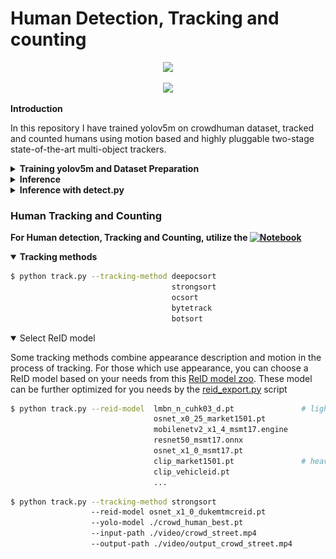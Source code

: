 # Human Detection, Tracking and counting

<div align="center">
<p float="left">
  <a href="https://youtu.be/jV6iQ9GOkj4"><img src="./video/clipped_joined_video.gif" width="800" /></a>
</p>
</div>
<div align="center">
<p float="left">

  <a href="https://youtu.be/DSO-4VsWjX8"><img src="./video/clipped_crowd_street.gif" width="800" /></a>
</p>
</div>


<summary><b>Introduction</b></summary>

In this repository I have trained yolov5m on crowdhuman dataset, tracked and counted humans using motion based and highly pluggable two-stage state-of-the-art multi-object trackers.

<details>

<summary><b>Training yolov5m and Dataset Preparation </b></summary>

The included code, which is in form of Ipython Notebook, downloads the dataset and perform processing.

### Colab Notebook

The code needed to preprocess the data and train the model is available in the following notebook.
Set the runtime to GPU and run everything.

[![Open In Colab](https://colab.research.google.com/assets/colab-badge.svg)](https://github.com/muhammad-umair-usmani/Human_Detection_Tracking_Counting/blob/main/Dataset_Preparation_Yolov5m_Training.ipynb)

<summary><b> Yolov5 Weights and checkpoint to resume training </b></summary>

The newly trained [weights](https://github.com/muhammad-umair-usmani/Human_Detection_Tracking_Counting/blob/main/yolov5/runs/train) for human detection are also available to run using the official yolov5 code found [here](https://github.com/ultralytics/yolov5)


<summary><b>Finally yolov5m is trained. Below are training metrics and performance images</b></summary>

<p float="left">
  <img src="./yolov5/runs/train/exp3/F1_curve.png" width="200" />
  <img src="./yolov5/runs/train/exp3/P_curve.png" width="200" />
  <img src="./yolov5/runs/train/exp3/PR_curve.png" width="200" />
  <img src="./yolov5/runs/train/exp3/R_curve.png" width="200" />
</p>
<p float="left">
  <img src="./yolov5/runs/train/exp3/results.png" width="800" />
</p>

<p float="left">
  <img src="./yolov5/runs/train/exp3/confusion_matrix.png" width="400" />
</p>

### labels correlogram
<p float="left">
  <img src="./yolov5/runs/train/exp3/labels_correlogram.jpg" width="400" />
  <img src="./yolov5/runs/train/exp3/labels.jpg" width="400" />
</p>

### Results
<p float="left">
  <img src="./yolov5/runs/train/exp3/val_batch1_pred.jpg" width="800" />
</p>

</details>

<details>

<summary><b>Inference</b></summary>

YOLOv5 [PyTorch Hub](https://docs.ultralytics.com/yolov5/tutorials/pytorch_hub_model_loading) inference. [Models](https://github.com/ultralytics/yolov5/tree/master/models) download automatically from the latest YOLOv5 [release](https://github.com/ultralytics/yolov5/releases).

### Find custom trained weights for only pedestrian detection [Link](https://github.com/muhammad-umair-usmani/Human_Detection_Tracking_Counting/blob/main/yolov5/run/train)

```python
import torch

# Model
model = torch.hub.load("./yolov5", 'custom', path=args.yolo_model, source='local')# or yolov5n - yolov5x6, custom

model.conf = 0.5 # confidence threshold
model.iou =  0.7 # intersection over union (IoU) threshold for NMS

# Images
img = "https://ultralytics.com/images/zidane.jpg"  # or file, Path, PIL, OpenCV, numpy, list

# Inference
results = model(img)

# Results
results.print()  # or .show(), .save(), .crop(), .pandas(), etc.
```
</details>

<details>
<summary><b>Inference with detect.py</b></summary>

`detect.py` runs inference on a variety of sources, downloading [models](https://github.com/ultralytics/yolov5/tree/master/models) automatically from the latest YOLOv5 [release](https://github.com/ultralytics/yolov5/releases) and saving results to `runs/detect`.

```bash
python detect.py --weights yolov5s.pt --source 0                               # webcam
                                               img.jpg                         # image
                                               vid.mp4                         # video
                                               screen                          # screenshot
                                               path/                           # directory
                                               list.txt                        # list of images
                                               list.streams                    # list of streams
                                               'path/*.jpg'                    # glob
                                               'https://youtu.be/LNwODJXcvt4'  # YouTube
                                               'rtsp://example.com/media.mp4'  # RTSP, RTMP, HTTP stream
```
</details>

### Human Tracking and Counting

<b>For Human detection, Tracking and Counting, utilize the [![Notebook]()](https://github.com/muhammad-umair-usmani/Human_Detection_Tracking_Counting/blob/main/human_detection_tracking_counting.ipynb)</b>

<details open>
<summary><b>Tracking methods</b></summary>

```bash
$ python track.py --tracking-method deepocsort
                                    strongsort
                                    ocsort
                                    bytetrack
                                    botsort
```
</details>

<details open>
<summary>Select ReID model</summary>

Some tracking methods combine appearance description and motion in the process of tracking. For those which use appearance, you can choose a ReID model based on your needs from this [ReID model zoo](https://kaiyangzhou.github.io/deep-person-reid/MODEL_ZOO). These model can be further optimized for you needs by the [reid_export.py](https://github.com/muhammad-umair-usmani/Human_Detection_Tracking_Counting/blob/master/boxmot/deep/reid_export.py) script

```bash
$ python track.py --reid-model  lmbn_n_cuhk03_d.pt               # lightweight
                                osnet_x0_25_market1501.pt
                                mobilenetv2_x1_4_msmt17.engine
                                resnet50_msmt17.onnx
                                osnet_x1_0_msmt17.pt
                                clip_market1501.pt               # heavy
                                clip_vehicleid.pt
                                ...
```

```bash
$ python track.py --tracking-method strongsort 
                  --reid-model osnet_x1_0_dukemtmcreid.pt  
                  --yolo-model ./crowd_human_best.pt
                  --input-path ./video/crowd_street.mp4 
                  --output-path ./video/output_crowd_street.mp4
```
</details>






